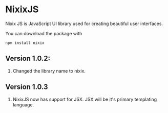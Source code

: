 # NixixJS
Nixix JS is JavaScript UI library used for creating beautiful user interfaces.

You can download the package with 
```
npm install nixix
```


## Version 1.0.2:
1. Changed the library name to nixix.

## Version 1.0.3
1. NixixJS now has support for JSX. JSX will be it's primary templating language.